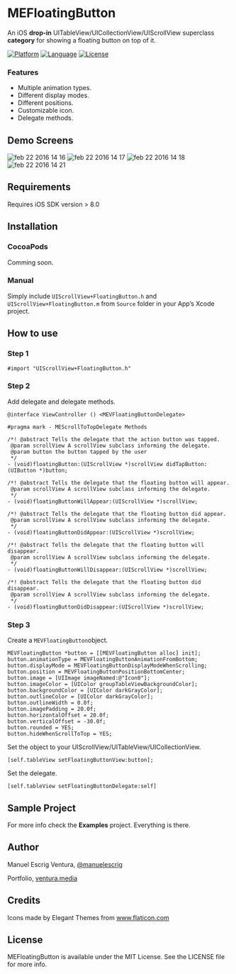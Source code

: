 # MEFloatingButton
An iOS **drop-in** UITableView/UICollectionView/UIScrollView superclass **category** for showing a floating button on top of it.

[![Platform](http://img.shields.io/badge/platform-ios-blue.svg?style=flat
)](https://developer.apple.com/iphone/index.action)
[![Language](http://img.shields.io/badge/language-objective--c-blue.svg?style=flat
)](https://developer.apple.com/library/mac/documentation/Cocoa/Conceptual/ProgrammingWithObjectiveC/Introduction/Introduction.html)
[![License](http://img.shields.io/badge/license-MIT-lightgrey.svg?style=flat
)](http://mit-license.org)

### Features
* Multiple animation types.
* Different display modes.
* Different positions.
* Customizable icon.
* Delegate methods.


## Demo Screens
![feb 22 2016 14 16](https://cloud.githubusercontent.com/assets/1849990/13219261/29aef4a8-d96f-11e5-8632-85b31c3c1c1f.gif)
![feb 22 2016 14 17](https://cloud.githubusercontent.com/assets/1849990/13219263/29d8c3b4-d96f-11e5-9d12-502363e77759.gif)
![feb 22 2016 14 18](https://cloud.githubusercontent.com/assets/1849990/13219262/29d78f94-d96f-11e5-8d01-0805ef799160.gif)
![feb 22 2016 14 21](https://cloud.githubusercontent.com/assets/1849990/13219329/9efde354-d96f-11e5-88a5-4175729e471e.gif)


## Requirements

Requires iOS SDK version > 8.0


## Installation
### CocoaPods
Comming soon.

### Manual 

Simply include `UIScrollView+FloatingButton.h` and `UIScrollView+FloatingButton.m` from `Source` folder in your App’s Xcode project. 


## How to use
### Step 1

```
#import "UIScrollView+FloatingButton.h"
```

### Step 2

Add delegate and delegate methods.
```
@interface ViewController () <MEVFloatingButtonDelegate>
```

```
#pragma mark - MEScrollToTopDelegate Methods

/*! @abstract Tells the delegate that the action button was tapped.
 @param scrollView A scrollView subclass informing the delegate.
 @param button the button tapped by the user
 */
- (void)floatingButton:(UIScrollView *)scrollView didTapButton:(UIButton *)button;

/*! @abstract Tells the delegate that the floating button will appear.
 @param scrollView A scrollView subclass informing the delegate.
 */
- (void)floatingButtonWillAppear:(UIScrollView *)scrollView;

/*! @abstract Tells the delegate that the floating button did appear.
 @param scrollView A scrollView subclass informing the delegate.
 */
- (void)floatingButtonDidAppear:(UIScrollView *)scrollView;

/*! @abstract Tells the delegate that the floating button will disappear.
 @param scrollView A scrollView subclass informing the delegate.
 */
- (void)floatingButtonWillDisappear:(UIScrollView *)scrollView;

/*! @abstract Tells the delegate that the floating button did disappear.
 @param scrollView A scrollView subclass informing the delegate.
 */
- (void)floatingButtonDidDisappear:(UIScrollView *)scrollView;
```

### Step 3

Create a `MEVFloatingButton`object.
```
MEVFloatingButton *button = [[MEVFloatingButton alloc] init];
button.animationType = MEVFloatingButtonAnimationFromBottom;
button.displayMode = MEVFloatingButtonDisplayModeWhenScrolling;
button.position = MEVFloatingButtonPositionBottomCenter;
button.image = [UIImage imageNamed:@"Icon0"];
button.imageColor = [UIColor groupTableViewBackgroundColor];
button.backgroundColor = [UIColor darkGrayColor];
button.outlineColor = [UIColor darkGrayColor];
button.outlineWidth = 0.0f;
button.imagePadding = 20.0f;
button.horizontalOffset = 20.0f;
button.verticalOffset = -30.0f;
button.rounded = YES;
button.hideWhenScrollToTop = YES;
```
Set the object to your UIScrollView/UITableView/UICollectionView.
```
[self.tableView setFloatingButtonView:button];
```
Set the delegate.
```
[self.tableView setFloatingButtonDelegate:self]
```


## Sample Project

For more info check the **Examples** project. Everything is there.

## Author

Manuel Escrig Ventura, [@manuelescrig](https://twitter.com/manuelescrig)

Portfolio,  [ventura.media](https://ventura.media)

## Credits
Icons made by Elegant Themes from www.flaticon.com 


## License

MEFloatingButton is available under the MIT License. See the LICENSE file for more info.

